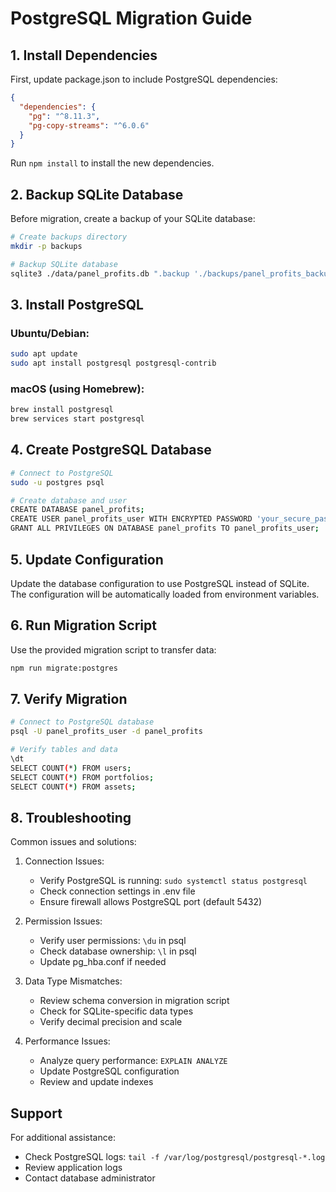 # PostgreSQL Migration Guide

## 1. Install Dependencies

First, update package.json to include PostgreSQL dependencies:

```json
{
  "dependencies": {
    "pg": "^8.11.3",
    "pg-copy-streams": "^6.0.6"
  }
}
```

Run `npm install` to install the new dependencies.

## 2. Backup SQLite Database

Before migration, create a backup of your SQLite database:

```bash
# Create backups directory
mkdir -p backups

# Backup SQLite database
sqlite3 ./data/panel_profits.db ".backup './backups/panel_profits_backup.db'"
```

## 3. Install PostgreSQL

### Ubuntu/Debian:
```bash
sudo apt update
sudo apt install postgresql postgresql-contrib
```

### macOS (using Homebrew):
```bash
brew install postgresql
brew services start postgresql
```

## 4. Create PostgreSQL Database

```bash
# Connect to PostgreSQL
sudo -u postgres psql

# Create database and user
CREATE DATABASE panel_profits;
CREATE USER panel_profits_user WITH ENCRYPTED PASSWORD 'your_secure_password';
GRANT ALL PRIVILEGES ON DATABASE panel_profits TO panel_profits_user;
```

## 5. Update Configuration

Update the database configuration to use PostgreSQL instead of SQLite. The configuration will be automatically loaded from environment variables.

## 6. Run Migration Script

Use the provided migration script to transfer data:

```bash
npm run migrate:postgres
```

## 7. Verify Migration

```bash
# Connect to PostgreSQL database
psql -U panel_profits_user -d panel_profits

# Verify tables and data
\dt
SELECT COUNT(*) FROM users;
SELECT COUNT(*) FROM portfolios;
SELECT COUNT(*) FROM assets;
```

## 8. Troubleshooting

Common issues and solutions:

1. Connection Issues:
   - Verify PostgreSQL is running: `sudo systemctl status postgresql`
   - Check connection settings in .env file
   - Ensure firewall allows PostgreSQL port (default 5432)

2. Permission Issues:
   - Verify user permissions: `\du` in psql
   - Check database ownership: `\l` in psql
   - Update pg_hba.conf if needed

3. Data Type Mismatches:
   - Review schema conversion in migration script
   - Check for SQLite-specific data types
   - Verify decimal precision and scale

4. Performance Issues:
   - Analyze query performance: `EXPLAIN ANALYZE`
   - Update PostgreSQL configuration
   - Review and update indexes

## Support

For additional assistance:
- Check PostgreSQL logs: `tail -f /var/log/postgresql/postgresql-*.log`
- Review application logs
- Contact database administrator